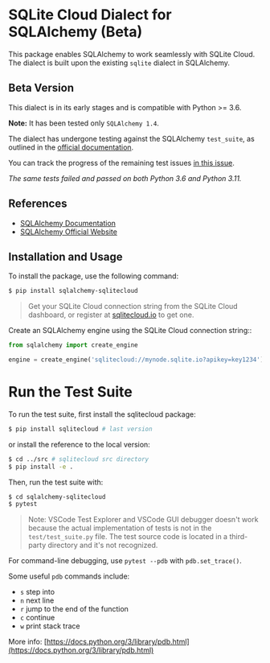 # SQLite Cloud Dialect for SQLAlchemy (Beta)

This package enables SQLAlchemy to work seamlessly with SQLite Cloud. The dialect is built upon the existing `sqlite` dialect in SQLAlchemy.

## Beta Version

This dialect is in its early stages and is compatible with Python >= 3.6.

**Note:** It has been tested only `SQLAlchemy 1.4`.

The dialect has undergone testing against the SQLAlchemy `test_suite`, as outlined in the [official documentation](https://github.com/sqlalchemy/sqlalchemy/blob/rel_1_4_53/README.dialects.rst).

You can track the progress of the remaining test issues [in this issue](https://github.com/sqlitecloud/sqlitecloud-py/issues/21#issuecomment-2305162632).

_The same tests failed and passed on both Python 3.6 and Python 3.11._

## References

- [SQLAlchemy Documentation](https://docs.sqlalchemy.org/en/14/index.html)
- [SQLAlchemy Official Website](https://www.sqlalchemy.org/)

## Installation and Usage

To install the package, use the following command:

```bash
$ pip install sqlalchemy-sqlitecloud
```

> Get your SQLite Cloud connection string from the SQLite Cloud dashboard, or register at [sqlitecloud.io](https://sqlitecloud.io) to get one.

Create an SQLAlchemy engine using the SQLite Cloud connection string::

```python
from sqlalchemy import create_engine

engine = create_engine('sqlitecloud://mynode.sqlite.io?apikey=key1234')
```


# Run the Test Suite

To run the test suite, first install the sqlitecloud package:

```bash
$ pip install sqlitecloud # last version
```
or install the reference to the local version:


```bash
$ cd ../src # sqlitecloud src directory
$ pip install -e .
```

Then, run the test suite with:

```bash
$ cd sqlalchemy-sqlitecloud
$ pytest
```

> Note:  VSCode Test Explorer and VSCode GUI debugger doesn't work because the actual implementation of tests
is not in the `test/test_suite.py` file. The test source code is located in a third-party directory and it's not recognized.

For command-line debugging, use `pytest --pdb` with `pdb.set_trace()`.

Some useful `pdb` commands include:

 - `s` step into
 - `n` next line
 - `r` jump to the end of the function
 - `c` continue
 - `w` print stack trace

 More info: [https://docs.python.org/3/library/pdb.html](https://docs.python.org/3/library/pdb.html)
